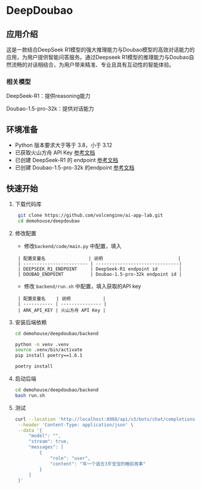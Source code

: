 # DeepDoubao
## 应用介绍
这是一款结合DeepSeek R1模型的强大推理能力与Doubao模型的高效对话能力的应用，为用户提供智能问答服务。通过Deepseek R1模型的推理能力与Doubao自然流畅的对话相结合，为用户带来精准、专业且具有互动性的智能体验。

### 相关模型
DeepSeek-R1：提供reasoning能力

Doubao-1.5-pro-32k：提供对话能力


## 环境准备

- Python 版本要求大于等于 3.8，小于 3.12
- 已获取火山方舟 API Key [参考文档](https://www.volcengine.com/docs/82379/1298459#api-key-%E7%AD%BE%E5%90%8D%E9%89%B4%E6%9D%83)
- 已创建 DeepSeek-R1 的 endpoint  [参考文档](https://www.volcengine.com/docs/82379/1099522#594199f1)
- 已创建 Doubao-1.5-pro-32k 的endpoint [参考文档](https://www.volcengine.com/docs/82379/1099522#594199f1)

## 快速开始

1. 下载代码库

   ```bash
    git clone https://github.com/volcengine/ai-app-lab.git
    cd demohouse/deepdoubao
   ```
2. 修改配置

   - 修改`backend/code/main.py` 中配置，填入
    ```text
     | 配置变量名                | 说明                            |
     | ------------------------ | -------------------------------|
     | DEEPSEEK_R1_ENDPOINT     | DeepSeek-R1 endpoint id        |
     | DOUBAO_ENDPOINT          | Doubao-1.5-pro-32k endpoint id |
    ```

   - 修改 `backend/run.sh` 中配置，填入获取的API key
    ```text
     | 配置变量名    | 说明            |
     | ----------- | --------------- |
     | ARK_API_KEY | 火山方舟 API Key |
    ```


     
3. 安装后端依赖

   ```bash
   cd demohouse/deepdoubao/backend

   python -m venv .venv
   source .venv/bin/activate
   pip install poetry==1.6.1

   poetry install
   ```
4. 启动后端

   ```bash
   cd demohouse/deepdoubao/backend
   bash run.sh
   ```
   
5. 测试

   ```bash
   curl --location 'http://localhost:8888/api/v3/bots/chat/completions' \
    --header 'Content-Type: application/json' \
    --data '{
        "model": "",
        "stream": true,
        "messages": [
            {
                "role": "user",
                "content": "写一个适合3岁宝宝的睡前故事"
            }
        ]
    }'
   ```


